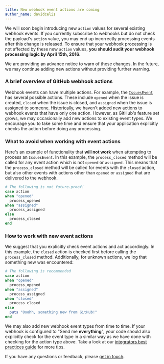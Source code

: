 ```yaml
---
title: New webhook event actions are coming
author_name: davidcelis
---
```


We will soon begin introducing new `action` values for several existing webhook events. If you currently subscribe to webhooks but do not check the payload's `action` value, you may end up incorrectly processing events after this change is released. To ensure that your webhook processing is not affected by these new `action` values, **you should audit your webhook processing logic by April 15th, 2016**.

We are providing an advance notice to warn of these changes. In the future, we may continue adding new actions without providing further warning.

### A brief overview of GitHub webhook actions

Webhook events can have multiple actions. For example, the [`IssuesEvent`](https://developer.github.com/v3/activity/events/types/#issuesevent) has several possible actions. These include `opened` when the issue is created, `closed` when the issue is closed, and `assigned` when the issue is assigned to someone. Historically, we haven't added new actions to webhook events that have only one action. However, as GitHub's feature set grows, we may occasionally add new actions to existing event types. We encourage you to take some time and ensure that your application explicitly checks the action before doing any processing.

### What to avoid when working with event actions

Here's an example of functionality that **will not work** when attempting to process an `IssuesEvent`. In this example, the `process_closed` method will be called for any event action which is not `opened` or `assigned`. This means that the `process_closed` method will be called for events with the `closed` action, but also other events with actions other than `opened` or `assigned` that are delivered to the webhook.

```ruby
# The following is not future-proof!
case action
when "opened"
  process_opened
when "assigned"
  process_assigned
else
  process_closed
end
```

### How to work with new event actions

We suggest that you explicitly check event actions and act accordingly. In this example, the `closed` action is checked first before calling the `process_closed` method. Additionally, for unknown actions, we log that something new was encountered:

```ruby
# The following is recommended
case action
when "opened"
  process_opened
when "assigned"
  process_assigned
when "closed"
  process_closed
else
  puts "Ooohh, something new from GitHub!"
end
```

We may also add new webhook event types from time to time. If your webhook is configured to "Send me **everything**", your code should also explicitly check for the event type in a similar way as we have done with checking for the action type above. Take a look at our [integrators best practices guide][best-practices] for more tips.

If you have any questions or feedback, please [get in touch][get-in-touch].

[best-practices]: https://developer.github.com/guides/best-practices-for-integrators/
[get-in-touch]: https://github.com/contact?form[subject]=New+Webhook+Actions
